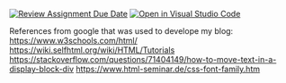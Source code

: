 [![Review Assignment Due Date](https://classroom.github.com/assets/deadline-readme-button-24ddc0f5d75046c5622901739e7c5dd533143b0c8e959d652212380cedb1ea36.svg)](https://classroom.github.com/a/0Ujwgz7t)
[![Open in Visual Studio Code](https://classroom.github.com/assets/open-in-vscode-718a45dd9cf7e7f842a935f5ebbe5719a5e09af4491e668f4dbf3b35d5cca122.svg)](https://classroom.github.com/online_ide?assignment_repo_id=11983577&assignment_repo_type=AssignmentRepo)

References from google that was used to develope my blog:
https://www.w3schools.com/html/
https://wiki.selfhtml.org/wiki/HTML/Tutorials
https://stackoverflow.com/questions/71404149/how-to-move-text-in-a-display-block-div
https://www.html-seminar.de/css-font-family.htm

